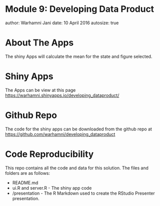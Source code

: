 Module 9: Developing Data Product
========================================================
author: Warhamni Jani
date: 10 April 2016
autosize: true

About The Apps
========================================================

The shiny Apps will calculate the mean for the state and figure selected.


Shiny Apps
========================================================

The Apps can be view at this page 
https://warhamni.shinyapps.io/developing_dataproduct/

Github Repo
========================================================

The code for the shiny apps can be downloaded from the github repo at https://github.com/warhamni/developing_dataproduct



Code Reproducibility
========================================================

This repo contains all the code and data for this solution. The files and folders are as follows:
-	README.md
-	ui.R and server.R - The shiny app code
-	/presentation - The R Markdown used to create the RStudio Presenter presentation.


